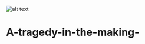 
![alt text](<img width="1440" alt="Screen Shot 2021-11-05 at 3 46 12 AM" src="https://user-images.githubusercontent.com/93553075/140455592-004d3910-7cae-4dd8-bac2-c0e6667e26d5.png">)

# A-tragedy-in-the-making-
